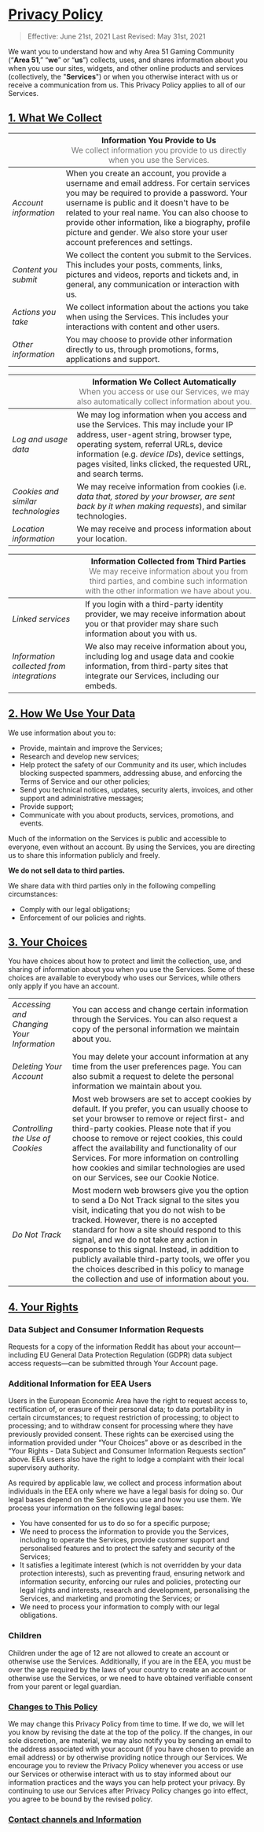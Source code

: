 # [Privacy Policy](/legal/privacy-policy)

> Effective: June 21st, 2021
> Last Revised: May 31st, 2021

We want you to understand how and why Area 51 Gaming Community (“**Area 51**,” “**we**” or “**us**”) collects, uses, and shares information about you when you use our sites, widgets, and other online products and services (collectively, the "**Services**") or when you otherwise interact with us or receive a communication from us. This Privacy Policy applies to all of our Services.

<h2 id="what-we-collect"><a href="#what-we-collect">1. What We Collect</a></h2>

|                       | Information You Provide to Us<br /><span style="font-weight: 300; opacity: 75%">We collect information you provide to us directly when you use the Services.</span> |
| --------------------- | ------------------------------------------------------------ |
| *Account information* | When you create an account, you provide a username and email address. For certain services you may be required to provide a password. Your username is public and it doesn't have to be related to your real name. You can also choose to provide other information, like a biography, profile picture and gender. We also store your user account preferences and settings. |
| *Content you submit*  | We collect the content you submit to the Services. This includes your posts, comments, links, pictures and videos, reports and tickets and, in general, any communication or interaction with us. |
| *Actions you take*    | We collect information about the actions you take when using the Services. This includes your interactions with content and other users. |
| *Other information*   | You may choose to provide other information directly to us, through promotions, forms, applications and support. |

|                                    | Information We Collect Automatically<br /><span style="font-weight: 300; opacity: 75%">When you access or use our Services, we may also automatically collect information about you.</span> |
| ---------------------------------- | ------------------------------------------------------------ |
| *Log and usage data*               | We may log information when you access and use the Services. This may include your IP address, user-agent string, browser type, operating system, referral URLs, device information (e.g. *device IDs*), device settings, pages visited, links clicked, the requested URL, and search terms. |
| *Cookies and similar technologies* | We may receive information from cookies (i.e. *data that, stored by your browser, are sent back by it when making requests*), and similar technologies. |
| *Location information*             | We may receive and process information about your location.  |

|                                           | Information Collected from Third Parties<br /><span style="font-weight: 300; opacity: 75%">We may receive information about you from third parties, and combine such information with the other information we have about you.</span> |
| ----------------------------------------- | ------------------------------------------------------------ |
| *Linked services*                         | If you login with a third-party identity provider, we may receive information about you or that provider may share such information about you with us. |
| *Information collected from integrations* | We also may receive information about you, including log and usage data and cookie information, from third-party sites that integrate our Services, including our embeds. |

<h2 id="how-we-use-your-data"><a href="#how-we-use-your-data">2. How We Use Your Data</a></h2>

We use information about you to:

- Provide, maintain and improve the Services;
- Research and develop new services;
- Help protect the safety of our Community and its user, which includes blocking suspected spammers, addressing abuse, and enforcing the Terms of Service and our other policies;
- Send you technical notices, updates, security alerts, invoices, and other support and administrative messages;
- Provide support;
- Communicate with you about products, services, promotions, and events.

Much of the information on the Services is public and accessible to everyone, even without an account. By using the Services, you are directing us to share this information publicly and freely.

**We do not sell data to third parties.**

We share data with third parties only in the following compelling circumstances:

- Comply with our legal obligations;
- Enforcement of our policies and rights.

<h2 id="your-choices"><a href="#your-choices">3. Your Choices</a></h2>

You have choices about how to protect and limit the collection, use, and sharing of information about you when you use the Services. Some of these choices are available to everybody who uses our Services, while others only apply if you have an account.

|                                           |                                                              |
| ----------------------------------------- | ------------------------------------------------------------ |
| *Accessing and Changing Your Information* | You can access and change certain information through the Services. You can also request a copy of the personal information we maintain about you. |
| *Deleting Your Account*                   | You may delete your account information at any time from the user preferences page. You can also submit a request to delete the personal information we maintain about you. |
| *Controlling the Use of Cookies*          | Most web browsers are set to accept cookies by default. If you prefer, you can usually choose to set your browser to remove or reject first- and third-party cookies. Please note that if you choose to remove or reject cookies, this could affect the availability and functionality of our Services. For more information on controlling how cookies and similar technologies are used on our Services, see our Cookie Notice. |
| *Do Not Track*                            | Most modern web browsers give you the option to send a Do Not Track signal to the sites you visit, indicating that you do not wish to be tracked. However, there is no accepted standard for how a site should respond to this signal, and we do not take any action in response to this signal. Instead, in addition to publicly available third-party tools, we offer you the choices described in this policy to manage the collection and use of information about you. |

<h2 id="your-rights"><a href="#your-rights">4. Your Rights</a></h2>

### Data Subject and Consumer Information Requests

Requests for a copy of the information Reddit has about your account—including EU General Data Protection Regulation (GDPR) data subject access requests—can be submitted through Your Account page.

### Additional Information for EEA Users

Users in the European Economic Area have the right to request access to, rectification of, or erasure of their personal data; to data portability in certain circumstances; to request restriction of processing; to object to processing; and to withdraw consent for processing where they have previously provided consent. These rights can be exercised using the information provided under “Your Choices” above or as described in the “Your Rights - Data Subject and Consumer Information Requests section” above. EEA users also have the right to lodge a complaint with their local supervisory authority.

As required by applicable law, we collect and process information about individuals in the EEA only where we have a legal basis for doing so. Our legal bases depend on the Services you use and how you use them. We process your information on the following legal bases:

- You have consented for us to do so for a specific purpose;
- We need to process the information to provide you the Services, including to operate the Services, provide customer support and personalised features and to protect the safety and security of the Services;
- It satisfies a legitimate interest (which is not overridden by your data protection interests), such as preventing fraud, ensuring network and information security, enforcing our rules and policies, protecting our legal rights and interests, research and development, personalising the Services, and marketing and promoting the Services; or
- We need to process your information to comply with our legal obligations.

### Children

Children under the age of 12 are not allowed to create an account or otherwise use the Services. Additionally, if you are in the EEA, you must be over the age required by the laws of your country to create an account or otherwise use the Services, or we need to have obtained verifiable consent from your parent or legal guardian.

<h3 id="changes-to-this-policy"><a href="#changes-to-this-policy">Changes to This Policy</a></h3>

We may change this Privacy Policy from time to time. If we do, we will let you know by revising the date at the top of the policy. If the changes, in our sole discretion, are material, we may also notify you by sending an email to the address associated with your account (if you have chosen to provide an email address) or by otherwise providing notice through our Services. We encourage you to review the Privacy Policy whenever you access or use our Services or otherwise interact with us to stay informed about our information practices and the ways you can help protect your privacy. By continuing to use our Services after Privacy Policy changes go into effect, you agree to be bound by the revised policy.

### [Contact channels and Information]()
